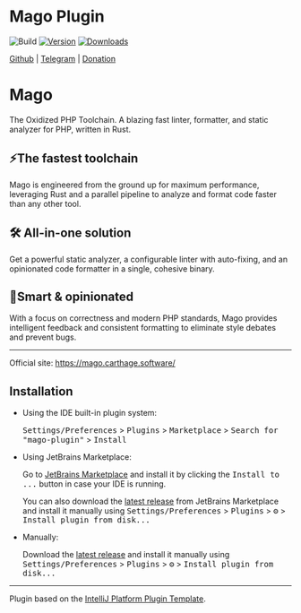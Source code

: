 # Mago Plugin

![Build](https://github.com/j-plugins/mago-plugin/workflows/Build/badge.svg)
[![Version](https://img.shields.io/jetbrains/plugin/v/28437-mago.svg)](https://plugins.jetbrains.com/plugin/28437-mago)
[![Downloads](https://img.shields.io/jetbrains/plugin/d/28437-mago.svg)](https://plugins.jetbrains.com/plugin/28437-mago)

<!-- Plugin description -->

[Github](https://github.com/j-plugins/mago-plugin) | [Telegram](https://t.me/jb_plugins/337) | [Donation](https://github.com/xepozz/xepozz?tab=readme-ov-file#become-a-sponsor)

# Mago

The Oxidized PHP Toolchain. A blazing fast linter, formatter, and static analyzer for PHP, written in Rust.

## ⚡️The fastest toolchain

Mago is engineered from the ground up for maximum performance, leveraging Rust and a parallel pipeline to analyze and
format code faster than any other tool.

## 🛠️ All-in-one solution

Get a powerful static analyzer, a configurable linter with auto-fixing, and an opinionated code formatter in a single,
cohesive binary.

## 🎨Smart & opinionated

With a focus on correctness and modern PHP standards, Mago provides intelligent feedback and consistent formatting to
eliminate style debates and prevent bugs.

----

Official site: https://mago.carthage.software/


<!-- Plugin description end -->

## Installation

- Using the IDE built-in plugin system:
  
  <kbd>Settings/Preferences</kbd> > <kbd>Plugins</kbd> > <kbd>Marketplace</kbd> > <kbd>Search for "mago-plugin"</kbd> >
  <kbd>Install</kbd>
  
- Using JetBrains Marketplace:

  Go to [JetBrains Marketplace](https://plugins.jetbrains.com/plugin/28437-mago) and install it by clicking the <kbd>Install to ...</kbd> button in case your IDE is running.

  You can also download the [latest release](https://plugins.jetbrains.com/plugin/28437-mago/versions) from JetBrains Marketplace and install it manually using
  <kbd>Settings/Preferences</kbd> > <kbd>Plugins</kbd> > <kbd>⚙️</kbd> > <kbd>Install plugin from disk...</kbd>

- Manually:

  Download the [latest release](https://github.com/j-plugins/mago-plugin/releases/latest) and install it manually using
  <kbd>Settings/Preferences</kbd> > <kbd>Plugins</kbd> > <kbd>⚙️</kbd> > <kbd>Install plugin from disk...</kbd>


---
Plugin based on the [IntelliJ Platform Plugin Template][template].

[template]: https://github.com/JetBrains/intellij-platform-plugin-template
[docs:plugin-description]: https://plugins.jetbrains.com/docs/intellij/plugin-user-experience.html#plugin-description-and-presentation
